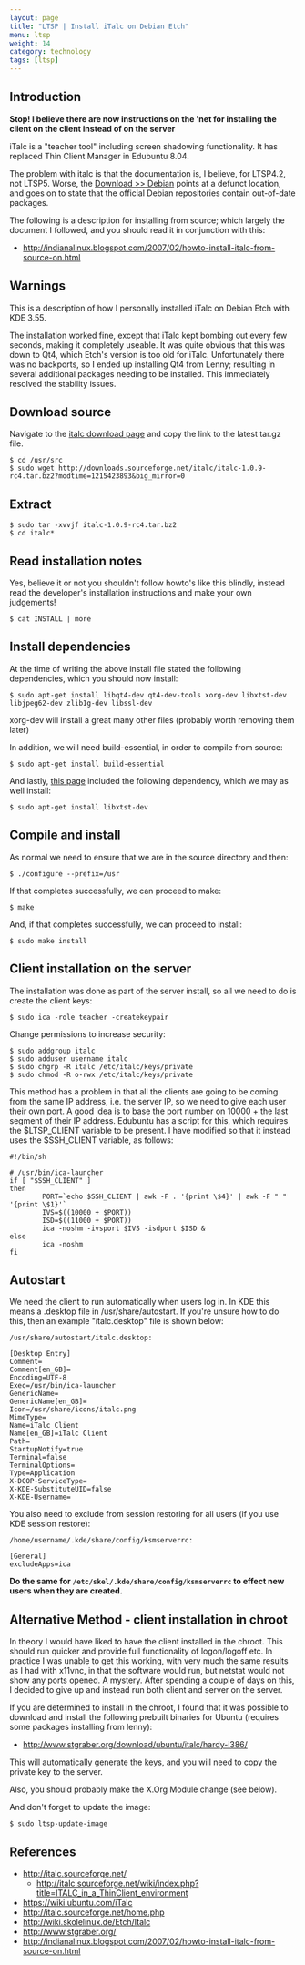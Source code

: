 ```yaml
---
layout: page
title: "LTSP | Install iTalc on Debian Etch"
menu: ltsp
weight: 14
category: technology
tags: [ltsp]
---
```


## Introduction

**Stop!  I believe there are now instructions on the 'net for installing the client on the client instead of on the server**

iTalc is a "teacher tool" including screen shadowing functionality.  It has replaced Thin Client Manager in Edubuntu 8.04.

The problem with italc is that the documentation is, I believe, for LTSP4.2, not LTSP5.  Worse, the [Download >> Debian](http://italc.sourceforge.net/wiki/index.php?title=Download:Debian) points at a defunct location, and goes on to state that the official Debian repositories contain out-of-date packages.

The following is a description for installing from source; which largely the document I followed, and you should read it in conjunction with this:

   * <http://indianalinux.blogspot.com/2007/02/howto-install-italc-from-source-on.html>

## Warnings

This is a description of how I personally installed iTalc on Debian Etch with KDE 3.55.

The installation worked fine, except that iTalc kept bombing out every few seconds, making it completely useable.  It was quite obvious that this was down to Qt4, which Etch's version is too old for iTalc.  Unfortunately there was no backports, so I ended up installing Qt4 from Lenny; resulting in several additional packages needing to be installed.  This immediately resolved the stability issues.

## Download source

Navigate to the [italc download page](http://sourceforge.net/project/showfiles.php?group_id=132465) and copy the link to the latest tar.gz file.

    $ cd /usr/src
    $ sudo wget http://downloads.sourceforge.net/italc/italc-1.0.9-rc4.tar.bz2?modtime=1215423893&big_mirror=0

## Extract

    $ sudo tar -xvvjf italc-1.0.9-rc4.tar.bz2
    $ cd italc*

## Read installation notes

Yes, believe it or not you shouldn't follow howto's like this blindly, instead read the developer's installation instructions and make your own judgements!

    $ cat INSTALL | more

## Install dependencies

At the time of writing the above install file stated the following dependencies, which you should now install:

    $ sudo apt-get install libqt4-dev qt4-dev-tools xorg-dev libxtst-dev libjpeg62-dev zlib1g-dev libssl-dev

xorg-dev will install a great many other files (probably worth removing them later)

In addition, we will need build-essential, in order to compile from source:

    $ sudo apt-get install build-essential

And lastly, [this page](http://indianalinux.blogspot.com/2007/02/howto-install-italc-from-source-on.html) included the following dependency, which we may as well install:

    $ sudo apt-get install libxtst-dev

## Compile and install

As normal we need to ensure that we are in the source directory and then:

    $ ./configure --prefix=/usr

If that completes successfully, we can proceed to make:

    $ make

And, if that completes successfully, we can proceed to install:

    $ sudo make install

## Client installation on the server

The installation was done as part of the server install, so all we need to do is create the client keys:

    $ sudo ica -role teacher -createkeypair

Change permissions to increase security:

    $ sudo addgroup italc
    $ sudo adduser username italc
    $ sudo chgrp -R italc /etc/italc/keys/private
    $ sudo chmod -R o-rwx /etc/italc/keys/private

This method has a problem in that all the clients are going to be coming from the same IP address, i.e. the server IP, so we need to give each user their own port.  A good idea is to base the port number on 10000 + the last segment of their IP address.  Edubuntu has a script for this, which requires the $LTSP_CLIENT variable to be present. I have modified so that it instead uses the $SSH_CLIENT variable, as follows:

    #!/bin/sh

    # /usr/bin/ica-launcher
    if [ "$SSH_CLIENT" ]
    then
            PORT=`echo $SSH_CLIENT | awk -F . '{print \$4}' | awk -F " " '{print \$1}'`
            IVS=$((10000 + $PORT))
            ISD=$((11000 + $PORT))
            ica -noshm -ivsport $IVS -isdport $ISD &
    else
            ica -noshm
    fi

## Autostart

We need the client to run automatically when users log in.  In KDE this means a .desktop file in /usr/share/autostart.  If you're unsure how to do this, then an example "italc.desktop" file is shown below:

    /usr/share/autostart/italc.desktop:

    [Desktop Entry]
    Comment=
    Comment[en_GB]=
    Encoding=UTF-8
    Exec=/usr/bin/ica-launcher
    GenericName=
    GenericName[en_GB]=
    Icon=/usr/share/icons/italc.png
    MimeType=
    Name=iTalc Client
    Name[en_GB]=iTalc Client
    Path=
    StartupNotify=true
    Terminal=false
    TerminalOptions=
    Type=Application
    X-DCOP-ServiceType=
    X-KDE-SubstituteUID=false
    X-KDE-Username=

You also need to exclude from session restoring for all users (if you use KDE session restore):

    /home/username/.kde/share/config/ksmserverrc:

    [General]
    excludeApps=ica

**Do the same for `/etc/skel/.kde/share/config/ksmserverrc` to effect new users when they are created.**

## Alternative Method - client installation in chroot

In theory I would have liked to have the client installed in the chroot.  This should run quicker and provide full functionality of logon/logoff etc.  In practice I was unable to get this working, with very much the same results as I had with x11vnc, in that the software would run, but netstat would not show any ports opened.  A mystery.  After spending a couple of days on this, I decided to give up and instead run both client and server on the server.

If you are determined to install in the chroot, I found that it was possible to download and install the following prebuilt binaries for Ubuntu (requires some packages installing from lenny):

   * http://www.stgraber.org/download/ubuntu/italc/hardy-i386/

This will automatically generate the keys, and you will need to copy the private key to the server.

Also, you should probably make the X.Org Module change (see below).

And don't forget to update the image:

    $ sudo ltsp-update-image

## References

   * http://italc.sourceforge.net/
      * http://italc.sourceforge.net/wiki/index.php?title=ITALC_in_a_ThinClient_environment
   * https://wiki.ubuntu.com/iTalc
   * http://italc.sourceforge.net/home.php
   * http://wiki.skolelinux.de/Etch/Italc
   * http://www.stgraber.org/
   * http://indianalinux.blogspot.com/2007/02/howto-install-italc-from-source-on.html
